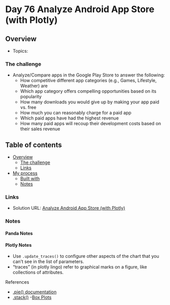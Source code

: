 # Day 76 Analyze Android App Store (with Plotly)

## Overview

- Topics: 

### The challenge

- Analyze/Compare apps in the Google Play Store to answer the following: 
  - How competitive different app categories (e.g., Games, Lifestyle, Weather) are
  - Which app category offers compelling opportunities based on its popularity
  - How many downloads you would give up by making your app paid vs. free
  - How much you can reasonably charge for a paid app
  - Which paid apps have had the highest revenue
  - How many paid apps will recoup their development costs based on their sales revenue


## Table of contents

- [Overview](#overview)
  - [The challenge](#the-challenge)
  - [Links](#links)
- [My process](#my-process)
  - [Built with](#built-with)
  - [Notes](#notes)

### Links

- Solution URL: [Analyze Android App Store (with Plotly)](https://github.com/Mikerniker/100_Days_of_Python/tree/main/Day76)


### Notes

#### Panda Notes

#### Plotly Notes
- Use ```.update_traces()```  to configure other aspects of the chart that you can’t see in the list of parameters.
- “traces” (in plotly lingo) refer to graphical marks on a figure, like collections of attributes.


References
- [ .pie() documentation](https://plotly.com/python-api-reference/generated/plotly.express.pie.html)
- [.stack()](https://pandas.pydata.org/pandas-docs/stable/reference/api/pandas.DataFrame.stack.html)
-[Box Plots](https://plotly.com/python/box-plots/)